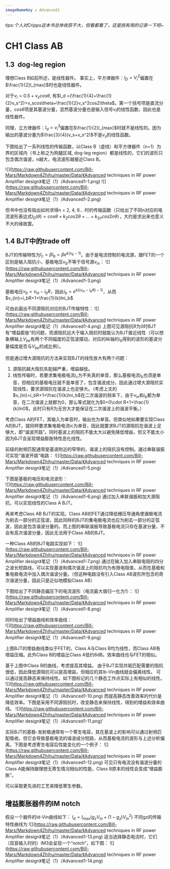 ```yaml
---
imageNameKey : Advanced1
---
```


*tips:个人对Cripps这本书总体收获不大，但看都看了，还是挑有用的记录一下吧~*



# CH1 Class AB

## 1.3  dog-leg region

理想Class B如前所述，是线性器件。
事实上，平方律器件：$I_D=V_i^2$偏置在$\frac{1}{2}I_{max}$时也是线性器件。

对于$v_i=0.5+v_scos\theta$, 有$I_d =(\frac{1}{4}+\frac{1}{2}v_s^2)+v_scos\theta+\frac{1}{2}v_s^2cos2\theta$。第一个括号项是直流分量，$cos\theta$项是其基波分量，显然基波分量也是输入信号$v_i$的线性函数，因此也是线性器件。

同理，立方律器件：$I_d=v_i^3$偏置在$\frac{1}{2}I_{max}$时就不是线性的。因为输出的基波分量为$\frac{3}{4}(v_s+v_s^2)$不是$v_s$的线性函数。

下图给出了一系列线性的传输函数，以Class B（虚线）和平方律器件（n=1）为界的区域内（书上称之为狗腿区域, dog-leg region）都是线性的，它们的波形只包含偶次谐波，n越大，电流波形越接近Class B。

![](https://raw.githubusercontent.com/Bill-Mars/Markdown4Zhihu/master/Data/《Advanced techniques in RF power Amplifier design》笔记（1）/Advanced1-1.png)
![](https://raw.githubusercontent.com/Bill-Mars/Markdown4Zhihu/master/Data/《Advanced techniques in RF power Amplifier design》笔记（1）/Advanced1-2.png)

但书中也没有指出如何求得n = 2, 4, 6… 时的传输函数（只给出了不同n对应的电流波形表达式$I_D(\theta) = cos\theta+k_2cos2\theta+...+k_{2n}cos2n\theta$），大约是求出来也意义不大的缘故罢。

## 1.4 BJT中的trade off

BJT的传输特性为$I_c=\beta I_b=\beta e^{k(v_b-1)}$。由于是电流控制的电流源，跟FET的一个区别是输入阻抗小，基极电压$v_b$不等于信号源$v_{in}$：
![](https://raw.githubusercontent.com/Bill-Mars/Markdown4Zhihu/master/Data/《Advanced techniques in RF power Amplifier design》笔记（1）/Advanced1-3.png)

基极电压$v_b=v_{in}-i_bR$，因此$i_b=e^{k((v_{in}-i_bR)-1)}$，从而$v_{in}=i_bR+1+\frac{1}{k}lni_b$

可由此画出不同源阻抗对应的BJT传输特性：
![](https://raw.githubusercontent.com/Bill-Mars/Markdown4Zhihu/master/Data/《Advanced techniques in RF power Amplifier design》笔记（1）/Advanced1-4.png)
上图可见源阻抗R为0时BJT有“增益膨胀”的问题，而源阻抗远大于输入阻抗时就能认为BJT接近线性（可以想象横轴上$V_{be}$有两个不同幅度的正弦波摆动，对应的纵轴的$i_b$得到的波形的基波分量幅度是否与$V_{be}$的成比例）。

但是通过增大源阻抗的方法来实现BJT的线性放大有两个问题：
1. 源阻抗越大阻抗失配越严重，增益越低。
2. 线性传输时，若要求集电极电流$i_c$为不失真的单音，那么基极电流$i_b$也须是单音，但相应的基极电压就不是单音了，包含谐波成分。因此通过增大源阻抗实现线性，要求源阻抗在谐波上也足够大。（考虑上文的$v_{in}=i_bR+1+\frac{1}{k}lni_b$在二次谐波的频率下，由于$v_{in}$和$i_b$都为单音，在二次谐波上就都为0，那么等式就化为$0=0\cdot R+1+\frac{1}{k}ln0$，此时只有R为无穷大才能保证在二次谐波上的谐波平衡。）

考虑Class A的FET，其输入为单音时，输出也为单音。但类似地如果要实现Class A的BJT，就同样要求集电极电流ic为单音，因此就要求BJT的源阻抗在谐波上足够大，即“谐波开路”。同时基波上的阻抗不能太大以避免降低增益，但又不能太小因为BJT会呈现增益膨胀特性恶化线性。

前级的射频匹配通常是基波附近的窄带的，谐波上的阻抗没有控制。通过串联谐振可实现“谐波开路”电路：
![](https://raw.githubusercontent.com/Bill-Mars/Markdown4Zhihu/master/Data/《Advanced techniques in RF power Amplifier design》笔记（1）/Advanced1-5.png)

下图是基极的电压和电流波形：  
![](https://raw.githubusercontent.com/Bill-Mars/Markdown4Zhihu/master/Data/《Advanced techniques in RF power Amplifier design》笔记（1）/Advanced1-6.png)
通过加入串联谐振和加大源阻抗，可以实现线性的Class A BJT。

再来考虑Class AB BJT的实现。Class AB的FET通过降低栅压导通角使漏极电流为削去一部分的正弦波，因此同样的BJT的集电极电流也应为削去一部分的正弦波，因此是包含谐波分量的。而上图的串联谐振导致基极电流只存在基波分量，不会有高次谐波分量，因此无法用于Class AB的BJT。

一种Class AB的BJT电路实现如下：
![](https://raw.githubusercontent.com/Bill-Mars/Markdown4Zhihu/master/Data/《Advanced techniques in RF power Amplifier design》笔记（1）/Advanced1-7.png)
通过在输入加入串联电阻的四分之波长短路线，可以实现基波和偶次谐波上的阻抗均为有限电阻值，从而在基极和集电极电流中加入偶次谐波分量。（但这种电路没有引入Class AB波形所包含的奇次谐波分量，因此只是近似地模拟Class AB）

下图给出了不同静态偏压下的电流波形（电流最大值归一化为1）：
![](https://raw.githubusercontent.com/Bill-Mars/Markdown4Zhihu/master/Data/《Advanced techniques in RF power Amplifier design》笔记（1）/Advanced1-8.png)

同时给出了增益曲线和效率曲线：  
![](https://raw.githubusercontent.com/Bill-Mars/Markdown4Zhihu/master/Data/《Advanced techniques in RF power Amplifier design》笔记（1）/Advanced1-9.png)

上图BJT的增益曲线类似于FET的，Class A与Class B均为线性，而Class AB有增益压缩。此外Class B的增益比Class A低约6dB。效率曲线也与FET的相似。

基于上图中Class B的曲线，考虑提高其增益。
由于BJT实现共轭匹配需要的阻抗很低，因此降低源阻抗可以提高增益，但相应的其Ib-Vin曲线就会偏离线性。
可以通过提高静态来保持线性。如下图标记的几个静态工作点实际上有相似的线性。
![](https://raw.githubusercontent.com/Bill-Mars/Markdown4Zhihu/master/Data/《Advanced techniques in RF power Amplifier design》笔记（1）/Advanced1-10.png)
而提高静态改善效率的代价是降低效率。下图是采用不同源阻抗时，改变静态来保持线性，得到的增益和效率曲线。
![](https://raw.githubusercontent.com/Bill-Mars/Markdown4Zhihu/master/Data/《Advanced techniques in RF power Amplifier design》笔记（1）/Advanced1-11.png)‘

实际BJT的基极-发射极通常有一个寄生电容，其在基波上的影响可以通过射频匹配吸收。但它会导致基极电流的谐波成分短路，从而基极电流的波形与上述分析偏离。下图是考虑寄生电容后性能变化的一个例子：
![](https://raw.githubusercontent.com/Bill-Mars/Markdown4Zhihu/master/Data/《Advanced techniques in RF power Amplifier design》笔记（1）/Advanced1-12.png)
可见只有电流没有谐波分量的Class A能保持跟理想无寄生情况相似的性能，Class B原本的线性会变成“增益膨胀”。

可以采取更先进的工艺来降低寄生参数。                                                      

## 增益膨胀器件的IM notch

假设一个器件的Id-Vin曲线如下：
$I_d= I_{max}(g_zV_{in}+(1-g_z)V_{in}^2)$
不同gz的传输特性曲线为
![](https://raw.githubusercontent.com/Bill-Mars/Markdown4Zhihu/master/Data/《Advanced techniques in RF power Amplifier design》笔记（1）/Advanced1-13.png)
适当选择静态电流时，它们（双音输入时的）IM3会呈现一个”notch”，如下图：
![](https://raw.githubusercontent.com/Bill-Mars/Markdown4Zhihu/master/Data/《Advanced techniques in RF power Amplifier design》笔记（1）/Advanced1-14.png)